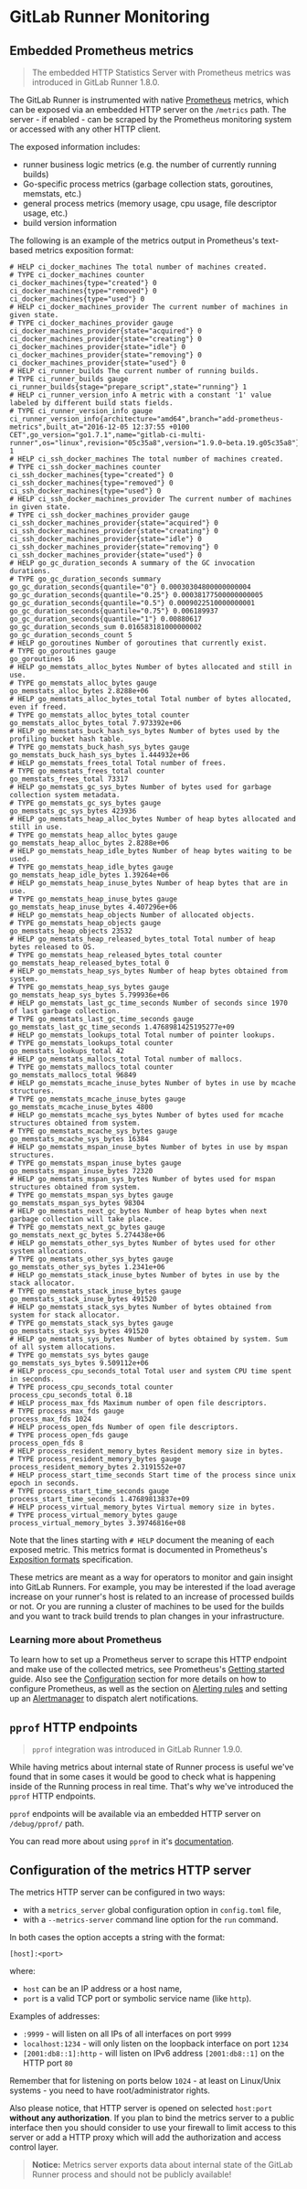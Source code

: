 # GitLab Runner Monitoring

## Embedded Prometheus metrics

> The embedded HTTP Statistics Server with Prometheus metrics was
introduced in GitLab Runner 1.8.0.

The GitLab Runner is instrumented with native [Prometheus](https://prometheus.io/)
metrics, which can be exposed via an embedded HTTP server on the `/metrics`
path. The server - if enabled - can be scraped by the Prometheus monitoring
system or accessed with any other HTTP client.

The exposed information includes:

- runner business logic metrics (e.g. the number of currently running builds)
- Go-specific process metrics (garbage collection stats, goroutines, memstats, etc.)
- general process metrics (memory usage, cpu usage, file descriptor usage, etc.)
- build version information

The following is an example of the metrics output in Prometheus's
text-based metrics exposition format:

```
# HELP ci_docker_machines The total number of machines created.
# TYPE ci_docker_machines counter
ci_docker_machines{type="created"} 0
ci_docker_machines{type="removed"} 0
ci_docker_machines{type="used"} 0
# HELP ci_docker_machines_provider The current number of machines in given state.
# TYPE ci_docker_machines_provider gauge
ci_docker_machines_provider{state="acquired"} 0
ci_docker_machines_provider{state="creating"} 0
ci_docker_machines_provider{state="idle"} 0
ci_docker_machines_provider{state="removing"} 0
ci_docker_machines_provider{state="used"} 0
# HELP ci_runner_builds The current number of running builds.
# TYPE ci_runner_builds gauge
ci_runner_builds{stage="prepare_script",state="running"} 1
# HELP ci_runner_version_info A metric with a constant '1' value labeled by different build stats fields.
# TYPE ci_runner_version_info gauge
ci_runner_version_info{architecture="amd64",branch="add-prometheus-metrics",built_at="2016-12-05 12:37:55 +0100 CET",go_version="go1.7.1",name="gitlab-ci-multi-runner",os="linux",revision="05c35a8",version="1.9.0~beta.19.g05c35a8"} 1
# HELP ci_ssh_docker_machines The total number of machines created.
# TYPE ci_ssh_docker_machines counter
ci_ssh_docker_machines{type="created"} 0
ci_ssh_docker_machines{type="removed"} 0
ci_ssh_docker_machines{type="used"} 0
# HELP ci_ssh_docker_machines_provider The current number of machines in given state.
# TYPE ci_ssh_docker_machines_provider gauge
ci_ssh_docker_machines_provider{state="acquired"} 0
ci_ssh_docker_machines_provider{state="creating"} 0
ci_ssh_docker_machines_provider{state="idle"} 0
ci_ssh_docker_machines_provider{state="removing"} 0
ci_ssh_docker_machines_provider{state="used"} 0
# HELP go_gc_duration_seconds A summary of the GC invocation durations.
# TYPE go_gc_duration_seconds summary
go_gc_duration_seconds{quantile="0"} 0.00030304800000000004
go_gc_duration_seconds{quantile="0.25"} 0.00038177500000000005
go_gc_duration_seconds{quantile="0.5"} 0.0009022510000000001
go_gc_duration_seconds{quantile="0.75"} 0.006189937
go_gc_duration_seconds{quantile="1"} 0.00880617
go_gc_duration_seconds_sum 0.016583181000000002
go_gc_duration_seconds_count 5
# HELP go_goroutines Number of goroutines that currently exist.
# TYPE go_goroutines gauge
go_goroutines 16
# HELP go_memstats_alloc_bytes Number of bytes allocated and still in use.
# TYPE go_memstats_alloc_bytes gauge
go_memstats_alloc_bytes 2.8288e+06
# HELP go_memstats_alloc_bytes_total Total number of bytes allocated, even if freed.
# TYPE go_memstats_alloc_bytes_total counter
go_memstats_alloc_bytes_total 7.973392e+06
# HELP go_memstats_buck_hash_sys_bytes Number of bytes used by the profiling bucket hash table.
# TYPE go_memstats_buck_hash_sys_bytes gauge
go_memstats_buck_hash_sys_bytes 1.444932e+06
# HELP go_memstats_frees_total Total number of frees.
# TYPE go_memstats_frees_total counter
go_memstats_frees_total 73317
# HELP go_memstats_gc_sys_bytes Number of bytes used for garbage collection system metadata.
# TYPE go_memstats_gc_sys_bytes gauge
go_memstats_gc_sys_bytes 423936
# HELP go_memstats_heap_alloc_bytes Number of heap bytes allocated and still in use.
# TYPE go_memstats_heap_alloc_bytes gauge
go_memstats_heap_alloc_bytes 2.8288e+06
# HELP go_memstats_heap_idle_bytes Number of heap bytes waiting to be used.
# TYPE go_memstats_heap_idle_bytes gauge
go_memstats_heap_idle_bytes 1.39264e+06
# HELP go_memstats_heap_inuse_bytes Number of heap bytes that are in use.
# TYPE go_memstats_heap_inuse_bytes gauge
go_memstats_heap_inuse_bytes 4.407296e+06
# HELP go_memstats_heap_objects Number of allocated objects.
# TYPE go_memstats_heap_objects gauge
go_memstats_heap_objects 23532
# HELP go_memstats_heap_released_bytes_total Total number of heap bytes released to OS.
# TYPE go_memstats_heap_released_bytes_total counter
go_memstats_heap_released_bytes_total 0
# HELP go_memstats_heap_sys_bytes Number of heap bytes obtained from system.
# TYPE go_memstats_heap_sys_bytes gauge
go_memstats_heap_sys_bytes 5.799936e+06
# HELP go_memstats_last_gc_time_seconds Number of seconds since 1970 of last garbage collection.
# TYPE go_memstats_last_gc_time_seconds gauge
go_memstats_last_gc_time_seconds 1.4768981425195277e+09
# HELP go_memstats_lookups_total Total number of pointer lookups.
# TYPE go_memstats_lookups_total counter
go_memstats_lookups_total 42
# HELP go_memstats_mallocs_total Total number of mallocs.
# TYPE go_memstats_mallocs_total counter
go_memstats_mallocs_total 96849
# HELP go_memstats_mcache_inuse_bytes Number of bytes in use by mcache structures.
# TYPE go_memstats_mcache_inuse_bytes gauge
go_memstats_mcache_inuse_bytes 4800
# HELP go_memstats_mcache_sys_bytes Number of bytes used for mcache structures obtained from system.
# TYPE go_memstats_mcache_sys_bytes gauge
go_memstats_mcache_sys_bytes 16384
# HELP go_memstats_mspan_inuse_bytes Number of bytes in use by mspan structures.
# TYPE go_memstats_mspan_inuse_bytes gauge
go_memstats_mspan_inuse_bytes 72320
# HELP go_memstats_mspan_sys_bytes Number of bytes used for mspan structures obtained from system.
# TYPE go_memstats_mspan_sys_bytes gauge
go_memstats_mspan_sys_bytes 98304
# HELP go_memstats_next_gc_bytes Number of heap bytes when next garbage collection will take place.
# TYPE go_memstats_next_gc_bytes gauge
go_memstats_next_gc_bytes 5.274438e+06
# HELP go_memstats_other_sys_bytes Number of bytes used for other system allocations.
# TYPE go_memstats_other_sys_bytes gauge
go_memstats_other_sys_bytes 1.2341e+06
# HELP go_memstats_stack_inuse_bytes Number of bytes in use by the stack allocator.
# TYPE go_memstats_stack_inuse_bytes gauge
go_memstats_stack_inuse_bytes 491520
# HELP go_memstats_stack_sys_bytes Number of bytes obtained from system for stack allocator.
# TYPE go_memstats_stack_sys_bytes gauge
go_memstats_stack_sys_bytes 491520
# HELP go_memstats_sys_bytes Number of bytes obtained by system. Sum of all system allocations.
# TYPE go_memstats_sys_bytes gauge
go_memstats_sys_bytes 9.509112e+06
# HELP process_cpu_seconds_total Total user and system CPU time spent in seconds.
# TYPE process_cpu_seconds_total counter
process_cpu_seconds_total 0.18
# HELP process_max_fds Maximum number of open file descriptors.
# TYPE process_max_fds gauge
process_max_fds 1024
# HELP process_open_fds Number of open file descriptors.
# TYPE process_open_fds gauge
process_open_fds 8
# HELP process_resident_memory_bytes Resident memory size in bytes.
# TYPE process_resident_memory_bytes gauge
process_resident_memory_bytes 2.3191552e+07
# HELP process_start_time_seconds Start time of the process since unix epoch in seconds.
# TYPE process_start_time_seconds gauge
process_start_time_seconds 1.47689813837e+09
# HELP process_virtual_memory_bytes Virtual memory size in bytes.
# TYPE process_virtual_memory_bytes gauge
process_virtual_memory_bytes 3.39746816e+08
```

Note that the lines starting with `# HELP` document the meaning of each exposed
metric. This metrics format is documented in Prometheus's
[Exposition formats](https://prometheus.io/docs/instrumenting/exposition_formats/)
specification.

These metrics are meant as a way for operators to monitor and gain insight into
GitLab Runners. For example, you may be interested if the load average increase
on your runner's host is related to an increase of processed builds or not. Or
you are running a cluster of machines to be used for the builds and you want to
track build trends to plan changes in your infrastructure.

### Learning more about Prometheus

To learn how to set up a Prometheus server to scrape this HTTP endpoint and
make use of the collected metrics, see Prometheus's [Getting
started](https://prometheus.io/docs/introduction/getting_started/) guide. Also
see the [Configuration](https://prometheus.io/docs/operating/configuration/)
section for more details on how to configure Prometheus, as well as the section
on [Alerting rules](https://prometheus.io/docs/alerting/rules/) and setting up
an [Alertmanager](https://prometheus.io/docs/alerting/alertmanager/) to
dispatch alert notifications.

## `pprof` HTTP endpoints

> `pprof` integration was introduced in GitLab Runner 1.9.0.

While having metrics about internal state of Runner process is useful
we've found that in some cases it would be good to check what is happening
inside of the Running process in real time. That's why we've introduced
the `pprof` HTTP endpoints.

`pprof` endpoints will be available via an embedded HTTP server on `/debug/pprof/`
path.

You can read more about using `pprof` in it's [documentation][go-pprof].

## Configuration of the metrics HTTP server

The metrics HTTP server can be configured in two ways:

- with a `metrics_server` global configuration option in `config.toml` file,
- with a `--metrics-server` command line option for the `run` command.

In both cases the option accepts a string with the format:

`[host]:<port>`

where:
- `host` can be an IP address or a host name,
- `port` is a valid TCP port or symbolic service name (like `http`).

Examples of addresses:

- `:9999` - will listen on all IPs of all interfaces on port `9999`
- `localhost:1234` - will only listen on the loopback interface on port `1234`
- `[2001:db8::1]:http` - will listen on IPv6 address `[2001:db8::1]` on the HTTP port `80`

Remember that for listening on ports below `1024` - at least on Linux/Unix
systems - you need to have root/administrator rights.

Also please notice, that HTTP server is opened on selected `host:port`
**without any authorization**. If you plan to bind the metrics server
to a public interface then you should consider to use your firewall to
limit access to this server or add a HTTP proxy which will add the
authorization and access control layer.

> **Notice:** Metrics server exports data about internal state of the
GitLab Runner process and should not be publicly available!

[go-pprof]: https://golang.org/pkg/net/http/pprof/